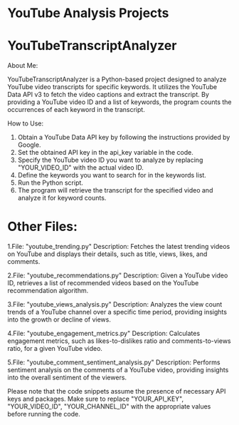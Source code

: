# YouTube Analysis Projects

# YouTubeTranscriptAnalyzer

About Me:

YouTubeTranscriptAnalyzer is a Python-based project designed to analyze YouTube video transcripts for specific keywords. It utilizes the YouTube Data API v3 to fetch the video captions and extract the transcript. By providing a YouTube video ID and a list of keywords, the program counts the occurrences of each keyword in the transcript.

How to Use:

1. Obtain a YouTube Data API key by following the instructions provided by Google.
2. Set the obtained API key in the api_key variable in the code.
3. Specify the YouTube video ID you want to analyze by replacing "YOUR_VIDEO_ID" with the actual video ID.
4. Define the keywords you want to search for in the keywords list.
5. Run the Python script.
6. The program will retrieve the transcript for the specified video and analyze it for keyword counts.


# Other Files:

1.File: "youtube_trending.py"
Description: Fetches the latest trending videos on YouTube and displays their details, such as title, views, likes, and comments.

2.File: "youtube_recommendations.py"
Description: Given a YouTube video ID, retrieves a list of recommended videos based on the YouTube recommendation algorithm.

3.File: "youtube_views_analysis.py"
Description: Analyzes the view count trends of a YouTube channel over a specific time period, providing insights into the growth or decline of views.

4.File: "youtube_engagement_metrics.py"
Description: Calculates engagement metrics, such as likes-to-dislikes ratio and comments-to-views ratio, for a given YouTube video.

5.File: "youtube_comment_sentiment_analysis.py"
Description: Performs sentiment analysis on the comments of a YouTube video, providing insights into the overall sentiment of the viewers.

Please note that the code snippets assume the presence of necessary API keys and packages. Make sure to replace "YOUR_API_KEY", "YOUR_VIDEO_ID", "YOUR_CHANNEL_ID" with the appropriate values before running the code.




